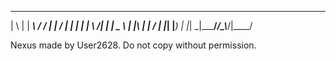  _   _ _______  ___   _ ____  
| \ | | ____\ \/ / | | / ___| 
|  \| |  _|  \  /| | | \___ \ 
| |\  | |___ /  \| |_| |___) |
|_| \_|_____/_/\_\\___/|____/ 

Nexus made by User2628.
Do not copy without permission.
